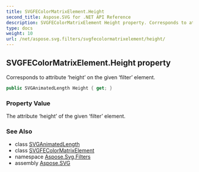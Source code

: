 ```yaml
---
title: SVGFEColorMatrixElement.Height
second_title: Aspose.SVG for .NET API Reference
description: SVGFEColorMatrixElement Height property. Corresponds to attribute height on the given filter element
type: docs
weight: 10
url: /net/aspose.svg.filters/svgfecolormatrixelement/height/
---
```

## SVGFEColorMatrixElement.Height property

Corresponds to attribute ‘height’ on the given ‘filter’ element.

```csharp
public SVGAnimatedLength Height { get; }
```

### Property Value

The attribute ‘height’ of the given ‘filter’ element.

### See Also

* class [SVGAnimatedLength](../../../aspose.svg.datatypes/svganimatedlength/)
* class [SVGFEColorMatrixElement](../)
* namespace [Aspose.Svg.Filters](../../../aspose.svg.filters/)
* assembly [Aspose.SVG](../../../)
